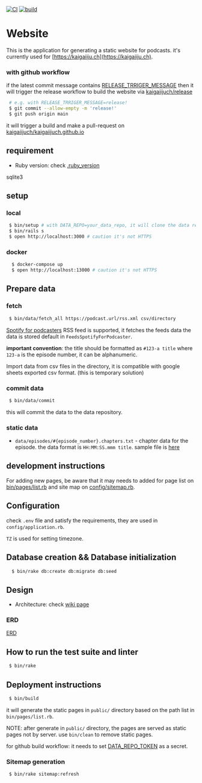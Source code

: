 [![CI](https://github.com/kaigaiijuch/website/actions/workflows/ci.yml/badge.svg)](https://github.com/kaigaiijuch/website/actions/workflows/ci.yml)
[![build](https://github.com/kaigaiijuch/website/actions/workflows/build.yml/badge.svg)](https://github.com/kaigaiijuch/website/actions/workflows/build.yml)

# Website

This is the application for generating a static website for podcasts. it's currently used for [https://kaigaiiju.ch](https://kaigaiiju.ch).

### with github workflow

if the latest commit message contains [RELEASE_TRRIGER_MESSAGE](https://github.com/kaigaiijuch/website/settings/variables/actions/RELEASE_TRRIGER_MESSAGE) then it will trigger the release workflow to build the website via [kaigaiijuch/release](https://github.com/kaigaiijuch/release/actions)

```bash
 # e.g. with RELEASE_TRRIGER_MESSAGE=release!
 $ git commit --allow-empty -m 'release!'
 $ git push origin main
```

it will trigger a build and make a pull-request on [kaigaiijuch/kaigaiijuch.github.io](https://github.com/kaigaiijuch/kaigaiijuch.github.io/pulls?q=is%3Apr+is%3Aopen+sort%3Aupdated-desc)

## requirement

 * Ruby version: check [.ruby_version](.ruby-version)

sqlite3

## setup

### local

```bash
 $ bin/setup # with DATA_REPO=your_data_repo, it will clone the data repository
 $ bin/rails s
 $ open http://localhost:3000 # caution it's not HTTPS
```

### docker

```bash
  $ docker-compose up
  $ open http://localhost:13000 # caution it's not HTTPS
```

## Prepare data

### fetch

```bash
 $ bin/data/fetch_all https://podcast.url/rss.xml csv/directory
```

[Spotify for podcasters](https://podcasters.spotify.com/) RSS feed is supported, it fetches the feeds data the data is stored default in `FeedsSpotifyForPodcaster`.

**important convention**: the title should be formatted as `#123-a title` where `123-a` is the episode number, it can be alphanumeric.

Import data from csv files in the directory, it is compatible with google sheets exported csv format. (this is temporary solution)

### commit data

```bash
 $ bin/data/commit
```

this will commit the data to the data repository.

### static data

* `data/episodes/#{episode_number}.chapters.txt` - chapter data for the episode. the data format is `HH:MM:SS.mmm title`. sample file is [here](test/data/episodes/0.chapters.txt)


## development instructions

For adding new pages, be aware that it may needs to added for page list on [bin/pages/list.rb](bin/pages/list.rb) and site map on [config/sitemap.rb](config/sitemap.rb).

## Configuration

check `.env` file and satisfy the requirements, they are used in `config/application.rb`.

`TZ` is used for setting timezone.

## Database creation && Database initialization


```bash
  $ bin/rake db:create db:migrate db:seed
```

## Design

 * Architecture: check [wiki page](https://github.com/kaigaiijuch/website/wiki)

### ERD

[ERD](docs/erd.pdf)

## How to run the test suite and linter

```bash
 $ bin/rake
```

## Deployment instructions

```bash
 $ bin/build
```

it will generate the static pages in `public/` directory based on the path list in `bin/pages/list.rb`.

NOTE: after generate in `public/` directory, the pages are served as static pages not by server. use `bin/clean` to remove static pages.

for github build workflow: it needs to set [DATA_REPO_TOKEN](.github/workflows/build.yml) as a secret.

### Sitemap generation

```bash
 $ bin/rake sitemap:refresh
```
